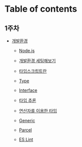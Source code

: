 # Table of contents

## 1주차

- [개발환경](README.md)

  - [Node.js](/developementSetting/nodejs.md)

  <!-- - [NPM(Node Package Manager)](/developementSetting/npm.md) -->

  <!-- - [ES Modules vs CommonJS](/developementSetting/esVsJs.md) -->

  - [개발환경 세팅해보기](/developementSetting/makeEnv.md)

  - [타입스크립트란](/typescript/why.md)

  - [Type](/typescript/type.md)

  - [Interface](/typescript/interface.md)

  - [타입 추론](/typescript/typeInference.md)

  - [연산자를 이용한 타입](/typescript/unionIntersection.md)

  - [Generic](/typescript/generic.md)

  - [Parcel](/eslintParcel/parcel.md)

  - [ES Lint](/eslintParcel/eslint.md)
